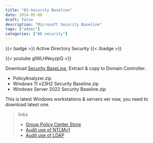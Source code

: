 ```yaml
---
title: "02-Security Baseline"
date: 2024-05-08
draft: false
description: "Microsoft Security Baseline"
tags: ["adsec"]
categories: ["AD security"]
---
```


{{< badge >}}
Active Directory Security
{{< /badge >}}

{{< youtube  glWLHNeyzpQ >}}



Download [Security BaseLine](https://www.microsoft.com/en-us/download/details.aspx?id=55319), Extract & copy to Domain Controller:
- PolicyAnalyzer.zip
- Windows 11 v23H2 Security Baseline.zip
- Windows Server 2022 Security Baseline.zip

This is latest Windows workstations & servers ver now, you need to download latest one.


> links
> - [Group Policy Center Store](https://learn.microsoft.com/en-us/troubleshoot/windows-client/group-policy/create-and-manage-central-store)
> - [Audit use of NTLMv1](https://learn.microsoft.com/en-us/troubleshoot/windows-server/windows-security/audit-domain-controller-ntlmv1)
> - [Audit use of LDAP](https://learn.microsoft.com/en-us/answers/questions/558208/ldap-ldaps-authentication-audit-through-win-events)